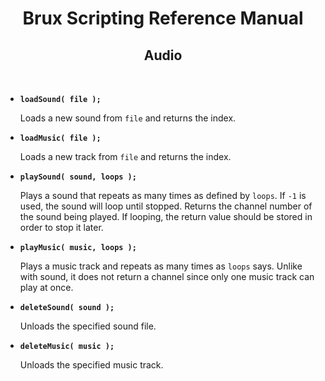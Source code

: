# <center>**Brux Scripting Reference Manual**</center>
## <center>Audio</center>



&nbsp;

* <a name="loadsound"></a>**`loadSound( file );`**

  Loads a new sound from `file` and returns the index.

* <a name="loadmusic"></a>**`loadMusic( file );`**

  Loads a new track from `file` and returns the index.

* <a name="playsound"></a>**`playSound( sound, loops );`**

  Plays a sound that repeats as many times as defined by `loops`. If `-1` is used, the sound will loop until stopped. Returns the channel number of the sound being played. If looping, the return value should be stored in order to stop it later.

* <a name="playmusic"></a>**`playMusic( music, loops );`**

  Plays a music track and repeats as many times as `loops` says. Unlike with sound, it does not return a channel since only one music track can play at once.

* <a name="deletesound"></a>**`deleteSound( sound );`**

  Unloads the specified sound file.

* <a name="deletemusic"></a>**`deleteMusic( music );`**

  Unloads the specified music track.
